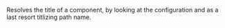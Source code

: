 Resolves the title of a component, by looking at the configuration and as a last resort titlizing path name.
